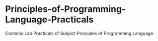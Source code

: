 # Principles-of-Programming-Language-Practicals
Contains Lab Practicals of Subject Principles of Programming Language
